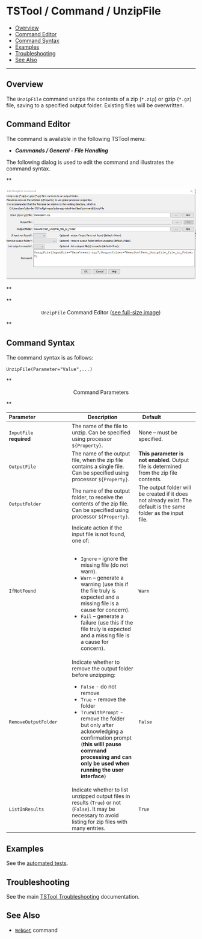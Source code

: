 # TSTool / Command / UnzipFile #

*   [Overview](#overview)
*   [Command Editor](#command-editor)
*   [Command Syntax](#command-syntax)
*   [Examples](#examples)
*   [Troubleshooting](#troubleshooting)
*   [See Also](#see-also)

-------------------------

## Overview ##

The `UnzipFile` command unzips the contents of a zip (`*.zip`) or gzip (`*.gz`) file, saving to a specified output folder.
Existing files will be overwritten.

## Command Editor ##

The command is available in the following TSTool menu:

*   ***Commands / General - File Handling***

The following dialog is used to edit the command and illustrates the command syntax.

**<p style="text-align: center;">
![UnzipFile command editor](UnzipFile.png)
</p>**

**<p style="text-align: center;">
`UnzipFile` Command Editor (<a href="../UnzipFile.png">see full-size image</a>)
</p>**

## Command Syntax ##

The command syntax is as follows:

```text
UnzipFile(Parameter="Value",...)
```
**<p style="text-align: center;">
Command Parameters
</p>**

|**Parameter**&nbsp;&nbsp;&nbsp;&nbsp;&nbsp;&nbsp;&nbsp;&nbsp;&nbsp;&nbsp;&nbsp;&nbsp;&nbsp;&nbsp;&nbsp;&nbsp;&nbsp;&nbsp;&nbsp;&nbsp;&nbsp;&nbsp;  | **Description** | **Default**&nbsp;&nbsp;&nbsp;&nbsp;&nbsp;&nbsp;&nbsp;&nbsp;&nbsp;&nbsp;&nbsp;&nbsp;&nbsp;&nbsp;&nbsp;&nbsp;&nbsp;&nbsp;&nbsp;&nbsp; |
| --------------|-----------------|----------------- |
|`InputFile`<br>**required**|The name of the file to unzip.  Can be specified using processor `${Property}`. | None – must be specified.|
|`OutputFile` | The name of the output file, when the zip file contains a single file.  Can be specified using processor `${Property}`. | **This parameter is not enabled.**  Output file is determined from the zip file contents. |
|`OutputFolder` | The name of the output folder, to receive the contents of the zip file.  Can be specified using processor `${Property}`.| The output folder will be created if it does not already exist. The default is the same folder as the input file.|
|`IfNotFound` | Indicate action if the input file is not found, one of:<br><br><ul><li>`Ignore` – ignore the missing file (do not warn).</li><li>`Warn` – generate a warning (use this if the file truly is expected and a missing file is a cause for concern).</li><li>`Fail` – generate a failure (use this if the file truly is expected and a missing file is a cause for concern).</li></ul> | `Warn`|
|`RemoveOutputFolder` | Indicate whether to remove the output folder before unzipping: <ul><li>`False` - do not remove</li><li>`True` - remove the folder</li><li>`TrueWithPrompt` - remove the folder but only after acknowledging a confirmation prompt (**this willl pause command processing and can only be used when running the user interface**)</li></ul> | `False` |
|`ListInResults` | Indicate whether to list unzipped output files in results (`True`) or not (`False`).  It may be necessary to avoid listing for zip files with many entries. | `True` |

## Examples ##

See the [automated tests](https://github.com/OpenCDSS/cdss-app-tstool-test/tree/master/test/commands/UnzipFile).

## Troubleshooting ##

See the main [TSTool Troubleshooting](../../troubleshooting/troubleshooting.md) documentation.

## See Also ##

*   [`WebGet`](../WebGet/WebGet.md) command
